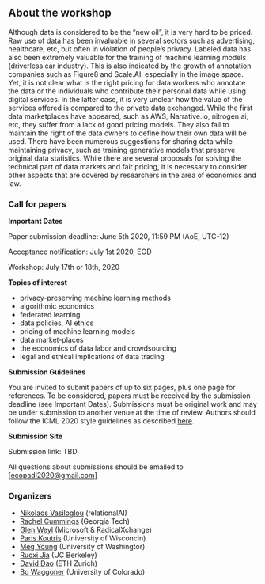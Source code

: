 ## About the workshop

Although data is considered to be the “new oil”, it is very hard to be priced. Raw use of data has been invaluable in several sectors such as advertising, healthcare, etc, but often in violation of people’s privacy. Labeled data has also been extremely valuable for the training of machine learning models (driverless car industry). This is also indicated by the growth of annotation companies such as Figure8 and Scale.AI, especially in the image space. Yet, it is not clear what is the right pricing for data workers who annotate the data or the individuals who contribute their personal data while using digital services. In the latter case, it is very unclear how the value of the services offered is compared to the private data exchanged.  While the first data marketplaces have appeared, such as AWS, Narrative.io, nitrogen.ai, etc, they suffer from a lack of good pricing models. They also fail to maintain the right of the data owners to define how their own data will be used. There have been numerous suggestions for sharing data while maintaining privacy, such as training generative models that preserve original data statistics.
While there are several proposals for solving the technical part of data markets and fair pricing, it is necessary to consider other aspects that are covered by researchers in the area of economics and law. 

### Call for papers

**Important Dates**

Paper submission deadline: June 5th 2020, 11:59 PM (AoE, UTC-12)

Acceptance notification: July 1st 2020, EOD

Workshop: July 17th or 18th, 2020

**Topics of interest** 

- privacy-preserving machine learning methods
- algorithmic economics
- federated learning
- data policies, AI ethics
- pricing of machine learning models 
- data market-places
- the economics of data labor and crowdsourcing
- legal and ethical implications of data trading

**Submission Guidelines**

You are invited to submit papers of up to six pages, plus one page for references. To be considered, papers must be received by the submission deadline (see Important Dates). Submissions must be original work and may be under submission to another venue at the time of review. Authors should follow the ICML 2020 style guidelines as described [here](https://icml.cc/Conferences/2020/StyleAuthorInstructions). 

**Submission Site**

Submission link: TBD

All questions about submissions should be emailed to [ecopadl2020@gmail.com]


### Organizers ####
- [Nikolaos Vasiloglou](https://www.linkedin.com/in/vasiloglou) (relationalAI)
- [Rachel Cummings](https://pwp.gatech.edu/rachel-cummings/) 	(Georgia Tech)
- [Glen Weyl](http://glenweyl.com/)	(Microsoft & RadicalXchange)
- [Paris Koutris](http://pages.cs.wisc.edu/~paris/)  (University of Wisconcin)  		
- [Meg Young](https://ischool.uw.edu/people/phd/profile/megyoung)	(University of Washingtor)
- [Ruoxi Jia](https://ruoxijia.github.io/) (UC Berkeley)
- [David Dao](https://daviddao.org/) (ETH Zurich)	
- [Bo Waggoner](https://www.bowaggoner.com/)	(University of Colorado)	


